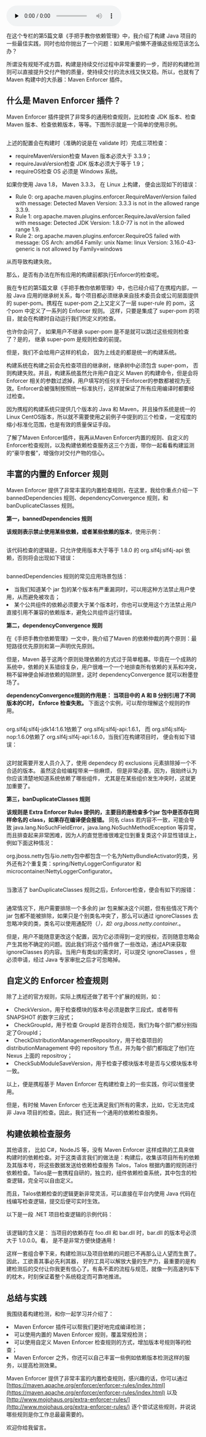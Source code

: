 <audio id="audio" title="15 | 构建检测，无规矩不成方圆" controls="" preload="none"><source id="mp3" src="https://static001.geekbang.org/resource/audio/4e/8e/4e764dc95e8dd9fec14404e6ba8a1a8e.mp3"></audio>

在这个专栏的第5篇文章《手把手教你依赖管理》中，我介绍了构建 Java 项目的一些最佳实践，同时也给你抛出了一个问题：如果用户偷懒不遵循这些规范该怎么办？

所谓没有规矩不成方圆，构建是持续交付过程中非常重要的一步，而好的构建检测则可以直接提升交付产物的质量，使持续交付的流水线又快又稳。所以，也就有了 Maven 构建中的大杀器：Maven Enforcer 插件。

## 什么是 Maven Enforcer 插件？

Maven Enforcer 插件提供了非常多的通用检查规则，比如检查 JDK 版本、检查 Maven 版本、检查依赖版本，等等。下图所示就是一个简单的使用示例。

<img src="https://static001.geekbang.org/resource/image/cc/86/cc332605af04d20bda53d44f8d16cc86.png" alt="" />

上述的配置会在构建时（准确的说是在 validate 时）完成三项检查：

- requireMavenVersion检查 Maven 版本必须大于 3.3.9；
- requireJavaVersion检查 JDK 版本必须大于等于 1.9；
- requireOS检查 OS 必须是 Windows 系统。

如果你使用 Java 1.8， Maven 3.3.3， 在 Linux 上构建， 便会出现如下的错误：

- Rule 0: org.apache.maven.plugins.enforcer.RequireMavenVersion failed with message: Detected Maven Version: 3.3.3 is not in the allowed range 3.3.9.
- Rule 1: org.apache.maven.plugins.enforcer.RequireJavaVersion failed with message: Detected JDK Version: 1.8.0-77 is not in the allowed range 1.9.
- Rule 2: org.apache.maven.plugins.enforcer.RequireOS failed with message: OS Arch: amd64 Family: unix Name: linux Version: 3.16.0-43-generic is not allowed by Family=windows

从而导致构建失败。

那么，是否有办法在所有应用的构建前都执行Enforcer的检查呢。

我在专栏的第5篇文章《手把手教你依赖管理》中，也已经介绍了在携程内部，一般 Java 应用的继承树关系，每个项目都必须继承来自技术委员会或公司层面提供的 super-pom。携程在 super-pom 之上又定义了一层 super-rule 的 pom，这个pom 中定义了一系列的 Enforcer 规则。 这样，只要是集成了 super-pom 的项目，就会在构建时自动运行我们所定义的检查。

也许你会问了， 如果用户不继承 super-pom 是不是就可以跳过这些规则检查了？是的， 继承 super-pom 是规则检查的前提。

但是，我们不会给用户这样的机会， 因为上线走的都是统一的构建系统。

构建系统在构建之前会先检查项目的继承树，继承树中必须包含 super-pom， 否则构建失败。并且，构建系统虽然允许用户自定义 Maven 的构建命令，但是会将 Enforcer 相关的参数过滤掉，用户填写的任何关于Enforcer的参数都被视为无效。Enforcer会被强制按照统一标准执行，这样就保证了所有应用编译时都要经过检查。

因为携程的构建系统只提供几个版本的 Java 和 Maven，并且操作系统是统一的 Linux CentOS版本，所以就不需要使用之前例子中提到的三个检查，一定程度的缩小标准化范围，也是有效的质量保证手段。

了解了Maven Enforcer插件，我再从Maven Enforcer内置的规则、自定义的Enforcer检查规则，以及构建依赖检查服务这三个方面，带你一起看看构建监测的“豪华套餐”，增强你对交付产物的信心。

## 丰富的内置的 Enforcer 规则

Maven Enforcer 提供了非常丰富的内置检查规则，在这里，我给你重点介绍一下bannedDependencies 规则、dependencyConvergence 规则，和banDuplicateClasses 规则。

**第一，bannedDependencies 规则**

**该规则表示禁止使用某些依赖，或者某些依赖的版本**，使用示例：

<img src="https://static001.geekbang.org/resource/image/27/ba/27f936902309c3ee2e71a8dd007018ba.png" alt="" />

该代码检查的逻辑是，只允许使用版本大于等于 1.8.0 的 org.slf4j:slf4j-api 依赖，否则将会出现如下错误：

<img src="https://static001.geekbang.org/resource/image/8f/8b/8feb3a6d98ed61748525dd53dcadf48b.png" alt="" />

bannedDependencies 规则的常见应用场景包括：

<li>
当我们知道某个 jar 包的某个版本有严重漏洞时，可以用这种方法禁止用户使用，从而避免被攻击；
</li>
<li>
某个公共组件的依赖必须要大于某个版本时，你也可以使用这个方法禁止用户直接引用不兼容的依赖版本，避免公共组件运行错误。
</li>

**第二，dependencyConvergence 规则**

在《手把手教你依赖管理》一文中，我介绍了Maven 的依赖仲裁的两个原则：最短路径优先原则和第一声明优先原则。

但是，Maven 基于这两个原则处理依赖的方式过于简单粗暴。毕竟在一个成熟的系统中，依赖的关系错综复杂，用户很难一个一个地排查所有依赖的关系和冲突，稍不留神便会掉进依赖的陷阱里，这时 dependencyConvergence 就可以粉墨登场了。

**dependencyConvergence规则的作用是： 当项目中的 A 和 B 分别引用了不同版本的C时， Enforce 检查失败。** 下面这个实例，可以帮你理解这个规则的作用。

<img src="https://static001.geekbang.org/resource/image/ef/d0/ef9194165537330d5d8e0bbc6ce1ded0.png" alt="" />

org.slf4j:slf4j-jdk14:1.6.1依赖了 org.slf4j:slf4j-api:1.6.1， 而 org.slf4j:slf4j-nop:1.6.0依赖了 org.slf4j:slf4j-api:1.6.0，当我们在构建项目时， 便会有如下错误：

<img src="https://static001.geekbang.org/resource/image/e5/8d/e551db93e22b7e1b077025136d9b8f8d.png" alt="" />

这时就需要开发人员介入了，使用 dependecy 的 exclusions 元素排除掉一个不合适的版本。 虽然这会给编程带来一些麻烦， 但是非常必要。因为，我始终认为你应该清楚地知道系统依赖了哪些组件， 尤其是在某些组价发生冲突时，这就更加重要了。

**第三，banDuplicateClasses 规则**

**该规则是 Extra Enforcer Rules 提供的，主要目的是检查多个jar 包中是否存在同样命名的 class，如果存在编译便会报错。** 同名 class 若内容不一致，可能会导致 java.lang.NoSuchFieldError，java.lang.NoSuchMethodException 等异常，而且排查起来非常困难，因为人的直觉思维很难定位到重复类这个非显性错误上，例如下面这种情况：

org.jboss.netty包与io.netty包中都包含一个名为NettyBundleActivator的类，另外还有2个重复类：spring/NettyLoggerConfigurator 和 microcontainer/NettyLoggerConfigurator。

<img src="https://static001.geekbang.org/resource/image/f2/55/f2a50ca7bc448a6673fb6bef5a925055.png" alt="" />

当激活了 banDuplicateClasses 规则之后，Enforcer检查，便会有如下的报错：

<img src="https://static001.geekbang.org/resource/image/41/90/417ae44052d9cdf0a1e083910cab1990.png" alt="" />

通常情况下，用户需要排除一个多余的 jar 包来解决这个问题，但有些情况下两个 jar 包都不能被排除，如果只是个别类名冲突了，那么可以通过 ignoreClasses 去忽略冲突的类，类名可以使用通配符（*），如: org.jboss.netty.container.*。

但是，用户不能随意更改这个配置，因为它必须得到一定的授权，否则随意忽略会产生其他不确定的问题。因此我们将这个插件做了一些改动，通过API来获取 ignoreClasses 的内容。当用户有类似的需求时，可以提交 ignoreClasses ，但必须申请，经过 Java 专家审批之后才可忽略掉。

## 自定义的 Enforcer 检查规则

除了上述的官方规则，实际上携程还做了若干个扩展的规则，如：

<li>
CheckVersion，用于检查模块的版本号必须是数字三段式，或者带有 SNAPSHOT 的数字三段式；
</li>
<li>
CheckGroupId，用于检查 GroupId 是否符合规范，我们为每个部门都分别指定了GroupId；
</li>
<li>
CheckDistributionManagementRepository，用于检查项目的 distributionManagement 中的 repository 节点，并为每个部门都指定了他们在 Nexus 上面的 repositroy；
</li>
<li>
CheckSubModuleSaveVersion，用于检查子模块版本号是否与父模块版本号一致。
</li>

以上，便是携程基于 Maven Enforcer 在构建检查上的一些实践，你可以借鉴使用。

但是，有时候 Maven Enforcer 也无法满足我们所有的需求，比如，它无法完成非 Java 项目的检查。因此，我们还有一个通用的依赖检查服务。

## 构建依赖检查服务

其他语言， 比如 C#，NodeJS 等，没有 Maven Enforcer 这样成熟的工具来做构建时的依赖检查。对于这类语言我们的做法是：构建后，收集该项目所有的依赖及其版本号，将这些数据发送给依赖检查服务 Talos，Talos 根据内置的规则进行依赖检查。Talos是一套携程自研的，独立的，组件依赖检查系统，其中包含的检查逻辑，完全可以自由定义。

而且，Talos依赖检查的逻辑更新非常灵活，可以直接在平台内使用 Java 代码在线编写检查逻辑，提交后便可实时生效。

以下是一段 .NET 项目检查逻辑的示例代码：

<img src="https://static001.geekbang.org/resource/image/3d/95/3db4fbd6d9f1118fa5fb794e972c9d95.png" alt="" />

该逻辑的含义是： 当项目的依赖存在 foo.dll 和 bar.dll 时，bar.dll 的版本号必须大于 1.0.0.0。看， 是不是非常方便快捷通用！

这样一套组合拳下来，构建检测以及项目依赖的问题已不再那么让人望而生畏了。因此，工欲善其事必先利其器， 好的工具可以解放大量的生产力，最重要的是构建检测后的交付让你我更有信心了。有条不紊的流程与规范，就像一列高速列车下的枕木，时刻保证着整个系统稳定而可靠地推进。

## 总结与实践

我围绕着构建检测，和你一起学习并介绍了：

<li>
Maven Enforcer 插件可以帮我们更好地完成编译检测；
</li>
<li>
可以使用内置的 Maven Enforcer 规则，覆盖常规检测；
</li>
<li>
可以使用自定义 Maven Enforcer 检查规则的方式，增加版本号规则等的检查；
</li>
<li>
Maven Enforcer 之外，你还可以自己丰富一些例如依赖版本检测这样的服务，以提高检测效果。
</li>

Maven Enforcer 提供了非常丰富的内置检查规则，感兴趣的话，你可以通过  [https://maven.apache.org/enforcer/enforcer-rules/index.html](https://maven.apache.org/enforcer/enforcer-rules/index.html) 以及 [http://www.mojohaus.org/extra-enforcer-rules/](http://www.mojohaus.org/extra-enforcer-rules/) 逐个尝试这些规则，并说说哪些规则是你工作总最最需要的。

欢迎你给我留言。


